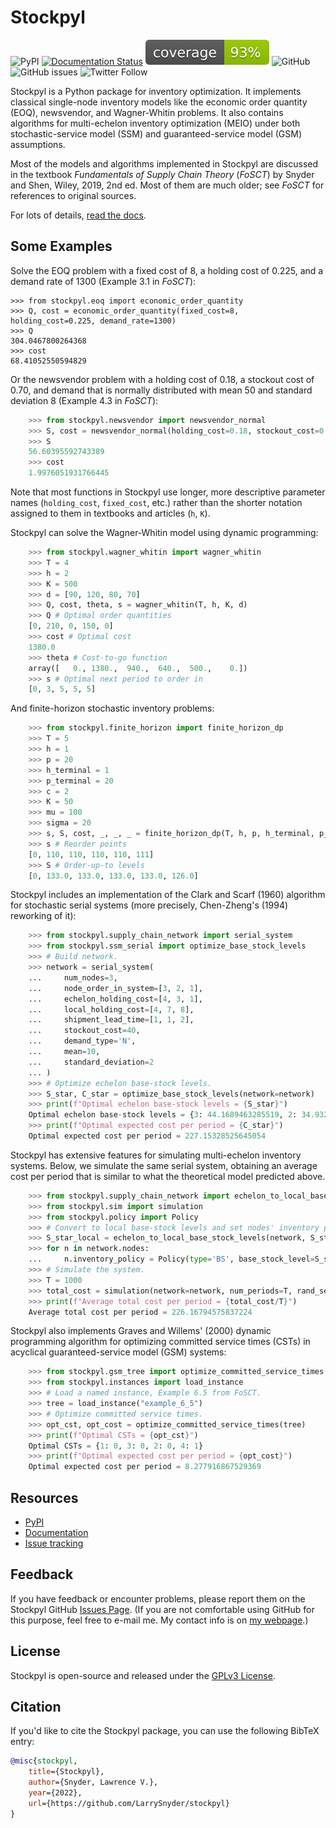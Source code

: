 Stockpyl
========

![PyPI](https://img.shields.io/pypi/v/stockpyl)
[![Documentation Status](https://readthedocs.org/projects/stockpyl/badge/?version=latest)](https://stockpyl.readthedocs.io/en/latest/?badge=latest)
![Coverage](https://raw.githubusercontent.com/LarrySnyder/stockpyl/master/coverage_badge.svg)
![GitHub](https://img.shields.io/github/license/LarrySnyder/stockpyl)
![GitHub issues](https://img.shields.io/github/issues/LarrySnyder/stockpyl)
![Twitter Follow](https://img.shields.io/twitter/follow/LarrySnyder610?style=flat)

Stockpyl is a Python package for inventory optimization. It implements
classical single-node inventory models like the economic order quantity (EOQ), newsvendor,
and Wagner-Whitin problems. It also contains algorithms for multi-echelon inventory optimization
(MEIO) under both stochastic-service model (SSM) and guaranteed-service model (GSM) assumptions. 

Most of the models and algorithms implemented in Stockpyl are discussed in the textbook
*Fundamentals of Supply Chain Theory* (*FoSCT*) by Snyder and Shen, Wiley, 2019, 2nd ed. Most of them
are much older; see *FoSCT* for references to original sources. 

For lots of details, [read the docs](http://stockpyl.readthedocs.io/).

Some Examples
-------------

Solve the EOQ problem with a fixed cost of 8, a holding cost of 0.225, and a demand rate of 1300 (Example 3.1 in *FoSCT*):

    >>> from stockpyl.eoq import economic_order_quantity
    >>> Q, cost = economic_order_quantity(fixed_cost=8, holding_cost=0.225, demand_rate=1300)
    >>> Q
    304.0467800264368
    >>> cost
    68.41052550594829

Or the newsvendor problem with a holding cost of 0.18, a stockout cost of 0.70, and demand that is normally
distributed with mean 50 and standard deviation 8 (Example 4.3 in *FoSCT*):

```python    
    >>> from stockpyl.newsvendor import newsvendor_normal
    >>> S, cost = newsvendor_normal(holding_cost=0.18, stockout_cost=0.70, demand_mean=50, demand_sd=8)
    >>> S
    56.60395592743389
    >>> cost
    1.9976051931766445
```

Note that most functions in Stockpyl use longer, more descriptive parameter names (``holding_cost``, ``fixed_cost``, etc.)
rather than the shorter notation assigned to them in textbooks and articles (``h``, ``K``). 

Stockpyl can solve the Wagner-Whitin model using dynamic programming: 

```python
    >>> from stockpyl.wagner_whitin import wagner_whitin
    >>> T = 4
    >>> h = 2
    >>> K = 500
    >>> d = [90, 120, 80, 70]
    >>> Q, cost, theta, s = wagner_whitin(T, h, K, d)
    >>> Q # Optimal order quantities
    [0, 210, 0, 150, 0]
    >>> cost # Optimal cost
    1380.0
    >>> theta # Cost-to-go function
    array([   0., 1380.,  940.,  640.,  500.,    0.])
    >>> s # Optimal next period to order in
    [0, 3, 5, 5, 5]
```

And finite-horizon stochastic inventory problems:

```python
    >>> from stockpyl.finite_horizon import finite_horizon_dp
    >>> T = 5
    >>> h = 1
    >>> p = 20
    >>> h_terminal = 1
    >>> p_terminal = 20
    >>> c = 2
    >>> K = 50
    >>> mu = 100
    >>> sigma = 20
    >>> s, S, cost, _, _, _ = finite_horizon_dp(T, h, p, h_terminal, p_terminal, c, K, mu, sigma)
    >>> s # Reorder points
    [0, 110, 110, 110, 110, 111]
    >>> S # Order-up-to levels
    [0, 133.0, 133.0, 133.0, 133.0, 126.0]
```

Stockpyl includes an implementation of the Clark and Scarf (1960) algorithm for stochastic serial systems (more precisely,
Chen-Zheng's (1994) reworking of it):

```python
    >>> from stockpyl.supply_chain_network import serial_system
    >>> from stockpyl.ssm_serial import optimize_base_stock_levels
    >>> # Build network.
    >>> network = serial_system(
    ...     num_nodes=3,
    ...     node_order_in_system=[3, 2, 1],
    ...     echelon_holding_cost=[4, 3, 1],
    ...     local_holding_cost=[4, 7, 8],
    ...     shipment_lead_time=[1, 1, 2],
    ...     stockout_cost=40,
    ...     demand_type='N',
    ...     mean=10,
    ...     standard_deviation=2
    ... )
    >>> # Optimize echelon base-stock levels.
    >>> S_star, C_star = optimize_base_stock_levels(network=network)
    >>> print(f"Optimal echelon base-stock levels = {S_star}")
    Optimal echelon base-stock levels = {3: 44.1689463285519, 2: 34.93248526934437, 1: 25.69602421013684}
    >>> print(f"Optimal expected cost per period = {C_star}")
    Optimal expected cost per period = 227.15328525645054
```

Stockpyl has extensive features for simulating multi-echelon inventory systems. Below, we simulate
the same serial system, obtaining an average cost per period that is similar to what the theoretical
model predicted above.

```python
    >>> from stockpyl.supply_chain_network import echelon_to_local_base_stock_levels
    >>> from stockpyl.sim import simulation
    >>> from stockpyl.policy import Policy
    >>> # Convert to local base-stock levels and set nodes' inventory policies.
    >>> S_star_local = echelon_to_local_base_stock_levels(network, S_star)
    >>> for n in network.nodes:
    ...     n.inventory_policy = Policy(type='BS', base_stock_level=S_star_local[n.index], node=n)
    >>> # Simulate the system.
    >>> T = 1000
    >>> total_cost = simulation(network=network, num_periods=T, rand_seed=42)
    >>> print(f"Average total cost per period = {total_cost/T}")
    Average total cost per period = 226.16794575837224
```


Stockpyl also implements Graves and Willems' (2000) dynamic programming algorithm for optimizing 
committed service times (CSTs) in acyclical guaranteed-service model (GSM) systems:

```python
    >>> from stockpyl.gsm_tree import optimize_committed_service_times
    >>> from stockpyl.instances import load_instance
    >>> # Load a named instance, Example 6.5 from FoSCT.
    >>> tree = load_instance("example_6_5")
    >>> # Optimize committed service times.
    >>> opt_cst, opt_cost = optimize_committed_service_times(tree)
    >>> print(f"Optimal CSTs = {opt_cst}")
    Optimal CSTs = {1: 0, 3: 0, 2: 0, 4: 1}
    >>> print(f"Optimal expected cost per period = {opt_cost}")
    Optimal expected cost per period = 8.277916867529369
```


Resources
---------

* [PyPI](https://pypi.org/project/stockpyl/)
* [Documentation](http://stockpyl.readthedocs.io/)
* [Issue tracking](https://github.com/LarrySnyder/stockpyl/issues)

Feedback
--------

If you have feedback or encounter problems, please report them on the Stockpyl GitHub
[Issues Page](https://github.com/LarrySnyder/stockpyl/issues). (If you are not comfortable
using GitHub for this purpose, feel free to e-mail me. My contact info is on [my webpage](https://coral.ise.lehigh.edu/larry/).)

License
-------

Stockpyl is open-source and released under the [GPLv3 License](https://choosealicense.com/licenses/gpl-3.0/).

Citation
--------

If you'd like to cite the Stockpyl package, you can use the following BibTeX entry:

```bibtex
@misc{stockpyl,
    title={Stockpyl},
    author={Snyder, Lawrence V.},
    year={2022},
    url={https://github.com/LarrySnyder/stockpyl}
}
```

